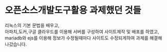 # 오픈소스개발도구활용 과제했던 것들

리눅스의 기본 문법을 배우고,<br>
아파치,도커,구글 클라우드를 이용해 서버를 구성하여 사이트제작 및 배포를 하였고,<br>
mariadb와 ejs를 이용해 정보가 수정될때마다 사이트도 수정되게하여 과제를 해결해 나갔습니다.
